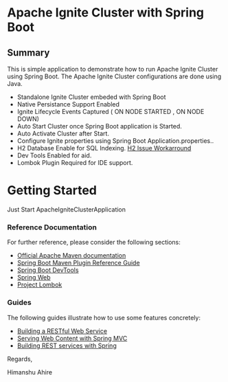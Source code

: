 # Apache Ignite Cluster with Spring Boot

## Summary 
This is simple application to demonstrate how to run Apache Ignite Cluster using Spring Boot.
The Apache Ignite Cluster configurations are done using Java.

* Standalone Ignite Cluster embeded with Spring Boot
* Native Persistance Support Enabled 
* Ignite Lifecycle Events Captured ( ON NODE STARTED , ON NODE DOWN)
* Auto Start Cluster once Spring Boot application is  Started.
* Auto Activate Cluster after Start.
* Configure Ignite properties using Spring Boot Application.properties..
* H2 Database Enable for SQL Indexing. [H2 Issue Workarround](https://issues.apache.org/jira/browse/IGNITE-8197)
* Dev Tools Enabled for aid.
* Lombok Plugin Required for IDE support. 


# Getting Started
Just Start ApacheIgniteClusterApplication 

### Reference Documentation
For further reference, please consider the following sections:

* [Official Apache Maven documentation](https://maven.apache.org/guides/index.html)
* [Spring Boot Maven Plugin Reference Guide](https://docs.spring.io/spring-boot/docs/2.2.4.RELEASE/maven-plugin/)
* [Spring Boot DevTools](https://docs.spring.io/spring-boot/docs/2.2.4.RELEASE/reference/htmlsingle/#using-boot-devtools)
* [Spring Web](https://docs.spring.io/spring-boot/docs/2.2.4.RELEASE/reference/htmlsingle/#boot-features-developing-web-applications)
* [Project Lombok](https://projectlombok.org/features/all)

### Guides
The following guides illustrate how to use some features concretely:

* [Building a RESTful Web Service](https://spring.io/guides/gs/rest-service/)
* [Serving Web Content with Spring MVC](https://spring.io/guides/gs/serving-web-content/)
* [Building REST services with Spring](https://spring.io/guides/tutorials/bookmarks/)

Regards,

Himanshu Ahire

